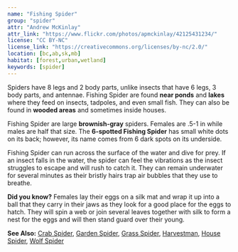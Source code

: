 ```yaml
---
name: "Fishing Spider"
group: "spider"
attr: "Andrew McKinlay"
attr_link: "https://www.flickr.com/photos/apmckinlay/42125431234/"
license: "CC BY-NC"
license_link: "https://creativecommons.org/licenses/by-nc/2.0/"
location: [bc,ab,sk,mb]
habitat: [forest,urban,wetland]
keywords: [spider]
---
```

Spiders have 8 legs and 2 body parts, unlike insects that have 6 legs, 3 body parts, and antennae. Fishing Spider are found **near ponds** and **lakes** where they feed on insects, tadpoles, and even small fish. They can also be found in **wooded areas** and sometimes inside houses.

Fishing Spider are large **brownish-gray** spiders. Females are .5-1 in while males are half that size.  The **6-spotted Fishing Spider** has small white dots on its back; however, its name comes from 6 dark spots on its underside.

Fishing Spider can run across the surface of the water and dive for prey. If an insect falls in the water, the spider can feel the vibrations as the insect struggles to escape and will rush to catch it. They can remain underwater for several minutes as their bristly hairs trap air bubbles that they use to breathe.

**Did you know?**  Females lay their eggs on a silk mat and wrap it up into a ball that they carry in their jaws as they look for a good place for the eggs to hatch. They will spin a web or join several leaves together with silk to form a nest for the eggs and will then stand guard over their young.

<!-- generated, do not edit -->
**See Also:**
[Crab Spider](/insects/crabspid/),
[Garden Spider](/insects/gardspid/),
[Grass Spider](/insects/gras_spid/),
[Harvestman](/insects/harvest/),
[House Spider](/insects/houspid/),
[Wolf Spider](/insects/wolfspid/)
